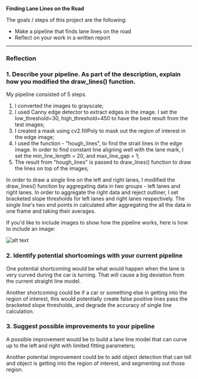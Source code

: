 
**Finding Lane Lines on the Road**

The goals / steps of this project are the following:
* Make a pipeline that finds lane lines on the road
* Reflect on your work in a written report


[//]: # (Image References)

[image1]: ./examples/grayscale.jpg "Grayscale"

---

### Reflection

### 1. Describe your pipeline. As part of the description, explain how you modified the draw_lines() function.

My pipeline consisted of 5 steps. 
1. I converted the images to grayscale;
2. I used Canny edge detector to extract edges in the image. I set the low_threshold=30, high_threshold=450 to have the best result from the test images;
3. I created a mask using cv2.fillPoly to mask out the region of interest in the edge image;
4. I used the function - "hough_lines", to find the strait lines in the edge image. In order to find constant line aligning well with the lane mark, I set the min_line_length = 20, and max_line_gap = 1;
5. The result from "hough_lines" is passed to draw_lines() function to draw the lines on top of the images; 

In order to draw a single line on the left and right lanes, I modified the draw_lines() function by aggregating data in two groups - left lanes and right lanes. In order to aggregate the right data and reject outliner, I set bracketed slope thresholds for left lanes and right lanes respectively. The single line's two end points in calculated after aggregating the all the data in one frame and taking their averages. 


If you'd like to include images to show how the pipeline works, here is how to include an image: 

![alt text][image1]


### 2. Identify potential shortcomings with your current pipeline


One potential shortcoming would be what would happen when the lane is very curved during the car is turning. That will cause a big deviation from the current straight line model. 

Another shortcoming could be if a car or something else in getting into the region of interest, this would potentially create false positive lines pass the bracketed slope thresholds, and degrade the accuracy of single line calculation. 



### 3. Suggest possible improvements to your pipeline

A possible improvement would be to build a lane line model that can curve up to the left and right with limited fitting parameters;

Another potential improvement could be to add object detection that can tell and object is getting into the region of interest, and segmenting out those region. 
